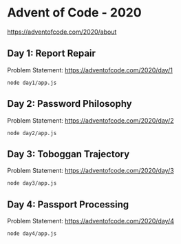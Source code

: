 # Advent of Code - 2020

https://adventofcode.com/2020/about

## Day 1: Report Repair

Problem Statement: https://adventofcode.com/2020/day/1

```
node day1/app.js
```

## Day 2: Password Philosophy

Problem Statement: https://adventofcode.com/2020/day/2

```
node day2/app.js
```

## Day 3: Toboggan Trajectory

Problem Statement: https://adventofcode.com/2020/day/3

```
node day3/app.js
```

## Day 4: Passport Processing

Problem Statement: https://adventofcode.com/2020/day/4

```
node day4/app.js
```